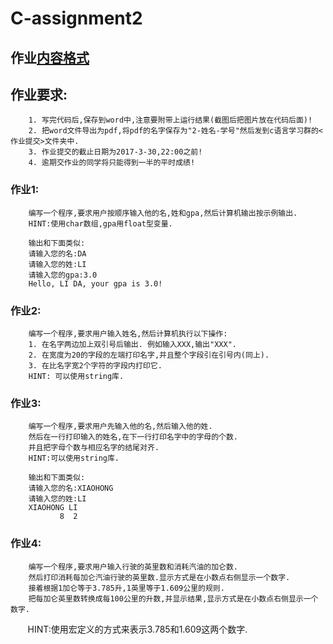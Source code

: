 # C-assignment2

## 作业[内容格式](https://github.com/jfzhang95/C-Language-Programming-Assignment/blob/master/%E4%BD%9C%E4%B8%9A%E6%8F%90%E4%BA%A4%E6%A0%BC%E5%BC%8F.pdf)

## 作业要求:
        1. 写完代码后,保存到word中,注意要附带上运行结果(截图后把图片放在代码后面)!
        2. 把word文件导出为pdf,将pdf的名字保存为"2-姓名-学号"然后发到c语言学习群的<作业提交>文件夹中.
        3. 作业提交的截止日期为2017-3-30,22:00之前!
        4. 逾期交作业的同学将只能得到一半的平时成绩!

### 作业1:
        编写一个程序,要求用户按顺序输入他的名,姓和gpa,然后计算机输出按示例输出.
        HINT:使用char数组,gpa用float型变量.
        
        输出和下面类似:
        请输入您的名:DA
        请输入您的姓:LI
        请输入您的gpa:3.0
        Hello, LI DA, your gpa is 3.0!
        
### 作业2:
        编写一个程序,要求用户输入姓名,然后计算机执行以下操作:
        1. 在名字两边加上双引号后输出. 例如输入XXX,输出"XXX".
        2. 在宽度为20的字段的左端打印名字,并且整个字段引在引号内(同上).
        3. 在比名字宽2个字符的字段内打印它.
        HINT: 可以使用string库.

### 作业3:
        编写一个程序,要求用户先输入他的名,然后输入他的姓.
        然后在一行打印输入的姓名,在下一行打印名字中的字母的个数.
        并且把字母个数与相应名字的结尾对齐.
        HINT:可以使用string库.
        
        输出和下面类似:
        请输入您的名:XIAOHONG
        请输入您的姓:LI
        XIAOHONG LI        
               8  2

### 作业4:
        编写一个程序,要求用户输入行驶的英里数和消耗汽油的加仑数.
        然后打印消耗每加仑汽油行驶的英里数.显示方式是在小数点右侧显示一个数字.
        接着根据1加仑等于3.785升,1英里等于1.609公里的规则.
        把每加仑英里数转换成每100公里的升数,并显示结果,显示方式是在小数点右侧显示一个数字.
        HINT:使用宏定义的方式来表示3.785和1.609这两个数字.
